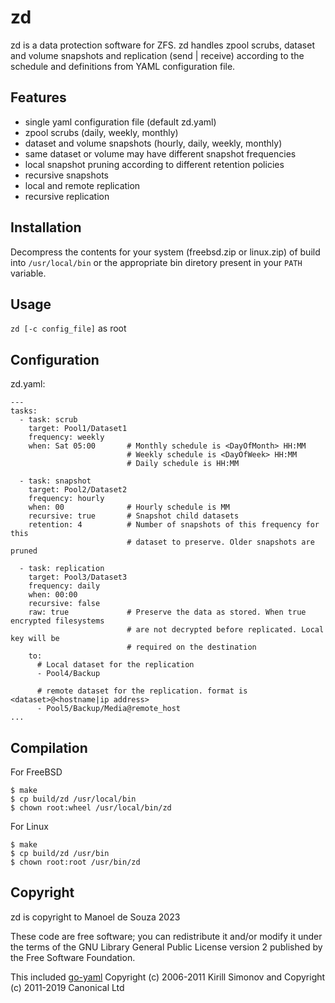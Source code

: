 # zd
zd is a data protection software for ZFS. zd handles zpool scrubs, dataset and volume snapshots and replication (send | receive) according to the schedule and definitions from YAML configuration file.


## Features
- single yaml configuration file (default zd.yaml)
- zpool scrubs (daily, weekly, monthly)
- dataset and volume snapshots (hourly, daily, weekly, monthly)
- same dataset or volume may have different snapshot frequencies
- local snapshot pruning according to different retention policies
- recursive snapshots
- local and remote replication
- recursive replication


## Installation
Decompress the contents for your system (freebsd.zip or linux.zip) of build into `/usr/local/bin` or the appropriate bin diretory present in your `PATH` variable.


## Usage
`zd [-c config_file]` as root


## Configuration

zd.yaml:
```
---
tasks:
  - task: scrub
    target: Pool1/Dataset1
    frequency: weekly
    when: Sat 05:00       # Monthly schedule is <DayOfMonth> HH:MM
                          # Weekly schedule is <DayOfWeek> HH:MM
                          # Daily schedule is HH:MM

  - task: snapshot
    target: Pool2/Dataset2
    frequency: hourly
    when: 00              # Hourly schedule is MM
    recursive: true       # Snapshot child datasets
    retention: 4          # Number of snapshots of this frequency for this 
                          # dataset to preserve. Older snapshots are pruned

  - task: replication
    target: Pool3/Dataset3
    frequency: daily
    when: 00:00
    recursive: false
    raw: true             # Preserve the data as stored. When true encrypted filesystems 
                          # are not decrypted before replicated. Local key will be
                          # required on the destination 
    to: 
      # Local dataset for the replication
      - Pool4/Backup

      # remote dataset for the replication. format is <dataset>@<hostname|ip address>
      - Pool5/Backup/Media@remote_host
...
```


## Compilation

For FreeBSD
```
$ make
$ cp build/zd /usr/local/bin
$ chown root:wheel /usr/local/bin/zd
```

For Linux
```
$ make
$ cp build/zd /usr/bin
$ chown root:root /usr/bin/zd
```


## Copyright

zd is copyright to Manoel de Souza 2023

These code are free software; you can redistribute it and/or modify it under the terms of the GNU Library General Public License version 2 published by the Free Software Foundation.

This included [go-yaml](https://github.com/go-yaml/yaml) Copyright (c) 2006-2011 Kirill Simonov and Copyright (c) 2011-2019 Canonical Ltd
